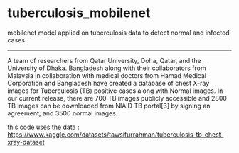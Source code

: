 # tuberculosis_mobilenet
mobilenet model applied on tuberculosis data to detect normal and infected cases 
********************************************************************************
A team of researchers from Qatar University, Doha, Qatar, and the University of Dhaka.
Bangladesh along with their collaborators from Malaysia in collaboration with medical doctors from Hamad Medical Corporation and
Bangladesh have created a database of chest X-ray images for Tuberculosis (TB) positive cases along with Normal images.
In our current release, there are 700 TB images publicly accessible and 2800 TB images can be downloaded from NIAID TB portal[3] by signing an agreement, and 3500 normal images.

this code uses the data : https://www.kaggle.com/datasets/tawsifurrahman/tuberculosis-tb-chest-xray-dataset

